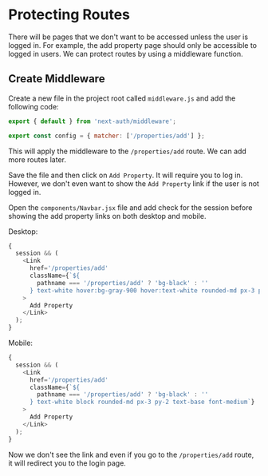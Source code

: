# Protecting Routes

There will be pages that we don't want to be accessed unless the user is logged in. For example, the add property page should only be accessible to logged in users. We can protect routes by using a middleware function.

## Create Middleware

Create a new file in the project root called `middleware.js` and add the following code:

```js
export { default } from 'next-auth/middleware';

export const config = { matcher: ['/properties/add'] };
```

This will apply the middleware to the `/properties/add` route. We can add more routes later.

Save the file and then click on `Add Property`. It will require you to log in. However, we don't even want to show the `Add Property` link if the user is not logged in.

Open the `components/Navbar.jsx` file and add check for the session before showing the add property links on both desktop and mobile.

Desktop:

```js
{
  session && (
    <Link
      href='/properties/add'
      className={`${
        pathname === '/properties/add' ? 'bg-black' : ''
      } text-white hover:bg-gray-900 hover:text-white rounded-md px-3 py-2`}
    >
      Add Property
    </Link>
  );
}
```

Mobile:

```js
{
  session && (
    <Link
      href='/properties/add'
      className={`${
        pathname === '/properties/add' ? 'bg-black' : ''
      } text-white block rounded-md px-3 py-2 text-base font-medium`}
    >
      Add Property
    </Link>
  );
}
```

Now we don't see the link and even if you go to the `/properties/add` route, it will redirect you to the login page.

